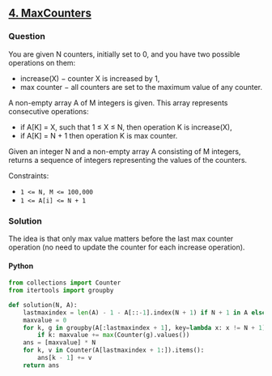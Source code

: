 ## **[4. MaxCounters](https://app.codility.com/programmers/lessons/4-counting_elements/max_counters/)**

### Question
You are given N counters, initially set to 0, and you have two possible operations on them:

- increase(X) − counter X is increased by 1,
- max counter − all counters are set to the maximum value of any counter.

A non-empty array A of M integers is given. This array represents consecutive operations:

- if A[K] = X, such that 1 ≤ X ≤ N, then operation K is increase(X),
- if A[K] = N + 1 then operation K is max counter.

Given an integer N and a non-empty array A consisting of M integers, returns a sequence of integers representing the values of the counters.

Constraints:
- `1 <= N, M <= 100,000`
- `1 <= A[i] <= N + 1`

### Solution
The idea is that only max value matters before the last max counter operation (no need to update the counter for each increase operation).

#### Python
```python
from collections import Counter
from itertools import groupby

def solution(N, A):
    lastmaxindex = len(A) - 1 - A[::-1].index(N + 1) if N + 1 in A else -1
    maxvalue = 0
    for k, g in groupby(A[:lastmaxindex + 1], key=lambda x: x != N + 1):
        if k: maxvalue += max(Counter(g).values())
    ans = [maxvalue] * N
    for k, v in Counter(A[lastmaxindex + 1:]).items():
        ans[k - 1] += v
    return ans
```
